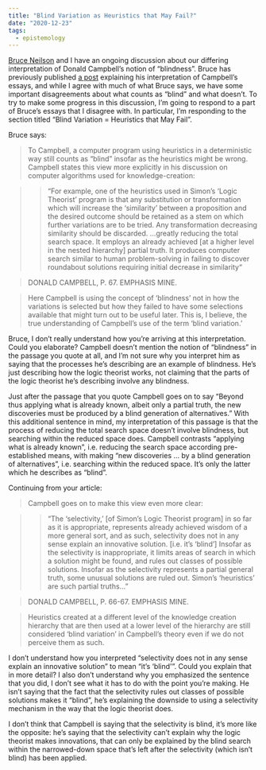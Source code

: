 ```yaml
---
title: "Blind Variation as Heuristics that May Fail?"
date: "2020-12-23"
tags:
  - epistemology
---
```

[Bruce Neilson](http://fourstrands.org) and I have an ongoing discussion about our differing interpretation of Donald Campbell’s notion of “blindness”. Bruce has previously published [a post](http://fourstrands.org/2020/10/22/campbells-evolutionary-epistemology/) explaining his interpretation of Campbell’s essays, and while I agree with much of what Bruce says, we have some important disagreements about what counts as “blind” and what doesn’t. To try to make some progress in this discussion, I’m going to respond to a part of Bruce’s essays that I disagree with. In particular, I’m responding to the section titled “Blind Variation = Heuristics that May Fail”.

Bruce says:

> To Campbell, a computer program using heuristics in a deterministic way still counts as “blind” insofar as the heuristics might be wrong. Campbell states this view more explicitly in his discussion on computer algorithms used for knowledge-creation:

>> “For example, one of the heuristics used in Simon’s ‘Logic Theorist’ program is that any substitution or transformation which will increase the ‘similarity’ between a proposition and the desired outcome should be retained as a stem on which further variations are to be tried. Any transformation decreasing similarity should be discarded. …greatly reducing the total search space. It employs an already achieved [at a higher level in the nested hierarchy] partial truth. It produces computer search similar to human problem-solving in failing to discover roundabout solutions requiring initial decrease in similarity“

> DONALD CAMPBELL, P. 67. EMPHASIS MINE.

> Here Campbell is using the concept of ‘blindness’ not in how the variations is selected but how they failed to have some selections available that might turn out to be useful later. This is, I believe, the true understanding of Campbell’s use of the term ‘blind variation.’

Bruce, I don’t really understand how you’re arriving at this interpretation. Could you elaborate? Campbell doesn’t mention the notion of “blindness” in the passage you quote at all, and I’m not sure why you interpret him as saying that the processes he’s describing are an example of blindness. He’s just describing how the logic theorist works, not claiming that the parts of the logic theorist he’s describing involve any blindness.

Just after the passage that you quote Campbell goes on to say “Beyond thus applying what is already known, albeit only a partial truth, the new discoveries must be produced by a blind generation of alternatives.” With this additional sentence in mind, my interpretation of this passage is that the process of reducing the total search space doesn’t involve blindness, but searching within the reduced space does. Campbell contrasts “applying what is already known”, i.e. reducing the search space according pre-established means, with making “new discoveries … by a blind generation of alternatives”, i.e. searching within the reduced space. It’s only the latter which he describes as “blind”.

Continuing from your article:

> Campbell goes on to make this view even more clear:

>> “The ‘selectivity,’ [of Simon’s Logic Theorist program] in so far as it is appropriate, represents already achieved wisdom of a more general sort, and as such, selectivity does not in any sense explain an innovative solution. [i.e. it’s ‘blind’] Insofar as the selectivity is inappropriate, it limits areas of search in which a solution might be found, and rules out classes of possible solutions. Insofar as the selectivity represents a partial general truth, some unusual solutions are ruled out. Simon’s ‘heuristics’ are such partial truths…”

> DONALD CAMPBELL, P. 66-67. EMPHASIS MINE.

> Heuristics created at a different level of the knowledge creation hierarchy that are then used at a lower level of the hierarchy are still considered ‘blind variation’ in Campbell’s theory even if we do not perceive them as such.

I don’t understand how you interpreted “selectivity does not in any sense explain an innovative solution” to mean “it’s ‘blind'”. Could you explain that in more detail? I also don’t understand why you emphasized the sentence that you did, I don’t see what it has to do with the point you’re making. He isn’t saying that the fact that the selectivity rules out classes of possible solutions makes it “blind”, he’s explaining the downside to using a selectivity mechanism in the way that the logic theorist does.

I don’t think that Campbell is saying that the selectivity is blind, it’s more like the opposite: he’s saying that the selectivity can’t explain why the logic theorist makes innovations, that can only be explained by the blind search within the narrowed-down space that’s left after the selectivity (which isn’t blind) has been applied.